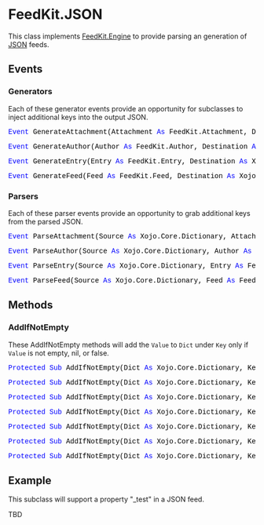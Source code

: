 # FeedKit.JSON

This class implements [FeedKit.Engine](FeedKit.Engine.md) to provide parsing an generation of [JSON](https://jsonfeed.org/version/1) feeds.

## Events

### Generators

Each of these generator events provide an opportunity for subclasses to inject additional keys into the output JSON.

<pre><span style="font-family: 'source-code-pro', 'menlo', 'courier', monospace; color: #000000;"><span style="color: #0000FF;">Event</span> GenerateAttachment(Attachment <span style="color: #0000FF;">As</span> FeedKit.Attachment, Destination <span style="color: #0000FF;">As</span> Xojo.Core.Dictionary)</span></pre>

<pre><span style="font-family: 'source-code-pro', 'menlo', 'courier', monospace; color: #000000;"><span style="color: #0000FF;">Event</span> GenerateAuthor(Author <span style="color: #0000FF;">As</span> FeedKit.Author, Destination <span style="color: #0000FF;">As</span> Xojo.Core.Dictionary)</span></pre>

<pre><span style="font-family: 'source-code-pro', 'menlo', 'courier', monospace; color: #000000;"><span style="color: #0000FF;">Event</span> GenerateEntry(Entry <span style="color: #0000FF;">As</span> FeedKit.Entry, Destination <span style="color: #0000FF;">As</span> Xojo.Core.Dictionary)</span></pre>

<pre><span style="font-family: 'source-code-pro', 'menlo', 'courier', monospace; color: #000000;"><span style="color: #0000FF;">Event</span> GenerateFeed(Feed <span style="color: #0000FF;">As</span> FeedKit.Feed, Destination <span style="color: #0000FF;">As</span> Xojo.Core.Dictionary)</span></pre>

### Parsers

Each of these parser events provide an opportunity to grab additional keys from the parsed JSON.

<pre><span style="font-family: 'source-code-pro', 'menlo', 'courier', monospace; color: #000000;"><span style="color: #0000FF;">Event</span> ParseAttachment(Source <span style="color: #0000FF;">As</span> Xojo.Core.Dictionary, Attachment <span style="color: #0000FF;">As</span> FeedKit.MutableAttachment)</span></pre>

<pre><span style="font-family: 'source-code-pro', 'menlo', 'courier', monospace; color: #000000;"><span style="color: #0000FF;">Event</span> ParseAuthor(Source <span style="color: #0000FF;">As</span> Xojo.Core.Dictionary, Author <span style="color: #0000FF;">As</span> FeedKit.MutableAuthor)</span></pre>

<pre><span style="font-family: 'source-code-pro', 'menlo', 'courier', monospace; color: #000000;"><span style="color: #0000FF;">Event</span> ParseEntry(Source <span style="color: #0000FF;">As</span> Xojo.Core.Dictionary, Entry <span style="color: #0000FF;">As</span> FeedKit.MutableEntry)</span></pre>

<pre><span style="font-family: 'source-code-pro', 'menlo', 'courier', monospace; color: #000000;"><span style="color: #0000FF;">Event</span> ParseFeed(Source <span style="color: #0000FF;">As</span> Xojo.Core.Dictionary, Feed <span style="color: #0000FF;">As</span> FeedKit.MutableFeed)</span></pre>

## Methods

### AddIfNotEmpty

These AddIfNotEmpty methods will add the `Value` to `Dict` under `Key` only if `Value` is not empty, nil, or false.

<pre><span style="font-family: 'source-code-pro', 'menlo', 'courier', monospace; color: #000000;"><span style="color: #0000FF;">Protected</span> <span style="color: #0000FF;">Sub</span> AddIfNotEmpty(Dict <span style="color: #0000FF;">As</span> Xojo.Core.Dictionary, Key <span style="color: #0000FF;">As</span> <span style="color: #0000FF;">Text</span>, Value <span style="color: #0000FF;">As</span> <span style="color: #0000FF;">Boolean</span>)</span></pre>

<pre><span style="font-family: 'source-code-pro', 'menlo', 'courier', monospace; color: #000000;"><span style="color: #0000FF;">Protected</span> <span style="color: #0000FF;">Sub</span> AddIfNotEmpty(Dict <span style="color: #0000FF;">As</span> Xojo.Core.Dictionary, Key <span style="color: #0000FF;">As</span> <span style="color: #0000FF;">Text</span>, Value <span style="color: #0000FF;">As</span> FeedKit.Attachment)</span></pre>

<pre><span style="font-family: 'source-code-pro', 'menlo', 'courier', monospace; color: #000000;"><span style="color: #0000FF;">Protected</span> <span style="color: #0000FF;">Sub</span> AddIfNotEmpty(Dict <span style="color: #0000FF;">As</span> Xojo.Core.Dictionary, Key <span style="color: #0000FF;">As</span> <span style="color: #0000FF;">Text</span>, Value <span style="color: #0000FF;">As</span> FeedKit.Author)</span></pre>

<pre><span style="font-family: 'source-code-pro', 'menlo', 'courier', monospace; color: #000000;"><span style="color: #0000FF;">Protected</span> <span style="color: #0000FF;">Sub</span> AddIfNotEmpty(Dict <span style="color: #0000FF;">As</span> Xojo.Core.Dictionary, Key <span style="color: #0000FF;">As</span> <span style="color: #0000FF;">Text</span>, Value <span style="color: #0000FF;">As</span> <span style="color: #0000FF;">Integer</span>)</span></pre>

<pre><span style="font-family: 'source-code-pro', 'menlo', 'courier', monospace; color: #000000;"><span style="color: #0000FF;">Protected</span> <span style="color: #0000FF;">Sub</span> AddIfNotEmpty(Dict <span style="color: #0000FF;">As</span> Xojo.Core.Dictionary, Key <span style="color: #0000FF;">As</span> <span style="color: #0000FF;">Text</span>, Value <span style="color: #0000FF;">As</span> <span style="color: #0000FF;">Text</span>)</span></pre>

<pre><span style="font-family: 'source-code-pro', 'menlo', 'courier', monospace; color: #000000;"><span style="color: #0000FF;">Protected</span> <span style="color: #0000FF;">Sub</span> AddIfNotEmpty(Dict <span style="color: #0000FF;">As</span> Xojo.Core.Dictionary, Key <span style="color: #0000FF;">As</span> <span style="color: #0000FF;">Text</span>, Value <span style="color: #0000FF;">As</span> Xojo.Core.Date)</span></pre>

<pre><span style="font-family: 'source-code-pro', 'menlo', 'courier', monospace; color: #000000;"><span style="color: #0000FF;">Protected</span> <span style="color: #0000FF;">Sub</span> AddIfNotEmpty(Dict <span style="color: #0000FF;">As</span> Xojo.Core.Dictionary, Key <span style="color: #0000FF;">As</span> <span style="color: #0000FF;">Text</span>, Value() <span style="color: #0000FF;">As</span> <span style="color: #0000FF;">Text</span>, Separator <span style="color: #0000FF;">As</span> <span style="color: #0000FF;">Text</span>)</span></pre>

## Example

This subclass will support a property "_test" in a JSON feed.

TBD